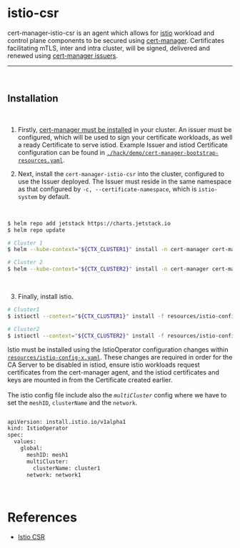 # istio-csr

cert-manager-istio-csr is an agent which allows for [istio](https://istio.io) workload
and control plane components to be secured using
[cert-manager](https://cert-manager.io). Certificates facilitating mTLS, inter
and intra cluster, will be signed, delivered and renewed using [cert-manager
issuers](https://cert-manager.io/docs/concepts/issuer).


---
<br> 

## Installation
<br> 

1) Firstly, [cert-manager must be
installed](https://cert-manager.io/docs/installation/) in your cluster. An
issuer must be configured, which will be used to sign your certificate
workloads, as well a ready Certificate to serve istiod. Example Issuer and
istiod Certificate configuration can be found in
[`./hack/demo/cert-manager-bootstrap-resources.yaml`](./hack/demo/cert-manager-bootstrap-resources.yaml).

2) Next, install the `cert-manager-istio-csr` into the cluster, configured to use
the Issuer deployed. The Issuer must reside in the same namespace as that
configured by `-c, --certificate-namespace`, which is `istio-system` by default.

<br> 

```bash
$ helm repo add jetstack https://charts.jetstack.io
$ helm repo update

# Cluster 1
$ helm --kube-context="${CTX_CLUSTER1}" install -n cert-manager cert-manager-istio-csr jetstack/cert-manager-istio-csr --set agent.clusterID=cluster1 --set certificate.name=vault-istio-ca1-issuer --set certificate.preserveCertificateRequests=true --set agent.logLevel=3

# Cluster 2
$ helm --kube-context="${CTX_CLUSTER2}" install -n cert-manager cert-manager-istio-csr jetstack/cert-manager-istio-csr --set agent.clusterID=cluster2 --set certificate.name=vault-istio-ca2-issuer --set certificate.preserveCertificateRequests=true --set agent.logLevel=3
```

<br> 

3) Finally, install istio.

```bash
# Cluster1
$ istioctl --context="${CTX_CLUSTER1}" install -f resources/istio-config-cluster1-1.9.1.yaml

# Cluster2 
$ istioctl --context="${CTX_CLUSTER2}" install -f resources/istio-config-cluster2-1.9.1.yaml
```

Istio must be installed using the IstioOperator
configuration changes within
[`resources/istio-config-x.yaml`](resources/istio-config-1.9.1.yaml). These changes are
required in order for the CA Server to be disabled in istiod, ensure istio
workloads request certificates from the cert-manager agent, and the istiod
certificates and keys are mounted in from the Certificate created earlier.
<br> 
<br> 
The istio config file include also the *`multiCluster`* config where we have to set the `meshID`, `clusterName` and the `network`.

```bash

apiVersion: install.istio.io/v1alpha1
kind: IstioOperator
spec:
  values:
    global:
      meshID: mesh1
      multiCluster:
        clusterName: cluster1
      network: network1
```

<br> 

# References

- [Istio CSR](https://github.com/cert-manager/istio-csr)